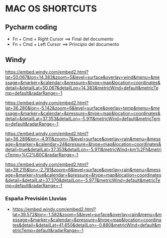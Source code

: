 # MAC OS SHORTCUTS


## Pycharm coding

- Fn + Cmd + Right Cursor ==> Final del documento
- Fn + Cmd + Left Cursor ==> Principio del documento

## Windy

https://embed.windy.com/embed2.html?lat=50.067&lon=14.383&zoom=5&level=surface&overlay=wind&menu=&message=&marker=&calendar=&pressure=&type=map&location=coordinates&detail=&detailLat=50.067&detailLon=14.383&metricWind=default&metricTemp=default&radarRange=-1

 
https://embed.windy.com/embed2.html?lat=36.280&lon=-5.142&zoom=6&level=surface&overlay=temp&menu=&message=&marker=&calendar=&pressure=&type=map&location=coordinates&detail=&detailLat=37.353&detailLon=-5.911&metricWind=default&metricTemp=default&radarRange=-1

https://embed.windy.com/embed2.html?lat=36.289&lon=-4.911&zoom=7&level=surface&overlay=rain&menu=&message=&marker=&calendar=24&pressure=&type=map&location=coordinates&detail=true&detailLat=37.353&detailLon=-5.911&metricWind=km%2Fh&metricTemp=%C2%B0C&radarRange=-1

https://embed.windy.com/embed2.html?lat=39.215&lon=-2.791&zoom=6&level=surface&overlay=rain&menu=&message=&marker=true&calendar=&pressure=&type=map&location=coordinates&detail=&detailLat=37.370&detailLon=-5.977&metricWind=default&metricTemp=default&radarRange=-1

### España Previsión Lluvias
- https://embed.windy.com/embed2.html?lat=39.572&lon=-1.582&zoom=5&level=surface&overlay=rain&menu=&message=&marker=&calendar=&pressure=&type=map&location=coordinates&detail=&detailLat=41.650&detailLon=-0.880&metricWind=default&metricTemp=default&radarRange=-1


